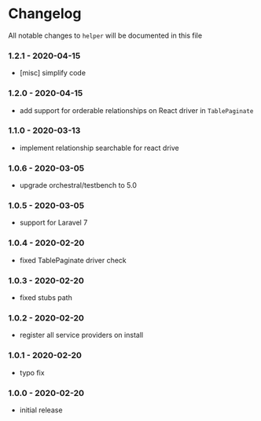 # Changelog

All notable changes to `helper` will be documented in this file

### 1.2.1 - 2020-04-15
- [misc] simplify code

### 1.2.0 - 2020-04-15
- add support for orderable relationships on React driver in `TablePaginate`

### 1.1.0 - 2020-03-13
- implement relationship searchable for react drive

### 1.0.6 - 2020-03-05
- upgrade orchestral/testbench to 5.0

### 1.0.5 - 2020-03-05
- support for Laravel 7

### 1.0.4 - 2020-02-20
- fixed TablePaginate driver check

### 1.0.3 - 2020-02-20
- fixed stubs path

### 1.0.2 - 2020-02-20
- register all service providers on install

### 1.0.1 - 2020-02-20
- typo fix

### 1.0.0 - 2020-02-20
- initial release
